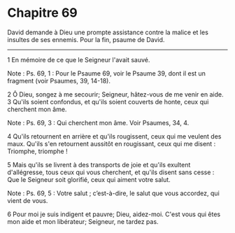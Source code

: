 # Chapitre 69

David demande à Dieu une prompte assistance contre la malice et les insultes de ses ennemis.
Pour la fin, psaume de David.

***

1 En mémoire de ce que le Seigneur l'avait sauvé.

<span class="bible-note">Note : </span> Ps. 69, 1 : Pour le Psaume 69, voir le Psaume 39, dont il est un fragment (voir Psaumes, 39, 14-18).


2 Ô Dieu, songez à me secourir; Seigneur, hâtez-vous de me venir en aide. 3 Qu'ils soient confondus, et qu'ils soient couverts de honte, ceux qui cherchent mon âme.

<span class="bible-note">Note : </span> Ps. 69, 3 : Qui cherchent mon âme. Voir Psaumes, 34, 4.

4 Qu'ils retournent en arrière et qu'ils rougissent, ceux qui me veulent des maux. Qu'ils s'en retournent aussitôt en rougissant, ceux qui me disent : Triomphe, triomphe !


5 Mais qu'ils se livrent à des transports de joie et qu'ils exultent d'allégresse, tous ceux qui vous cherchent, et qu'ils disent sans cesse : Que le Seigneur soit glorifié, ceux qui aiment votre salut.

<span class="bible-note">Note : </span> Ps. 69, 5 : Votre salut ; c’est-à-dire, le salut que vous accordez, qui vient de vous.

6 Pour moi je suis indigent et pauvre; Dieu, aidez-moi. C'est vous qui êtes mon aide et mon libérateur; Seigneur, ne tardez pas.

